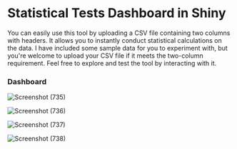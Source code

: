 # Statistical Tests Dashboard in Shiny

You can easily use this tool by uploading a CSV file containing two columns with headers. It allows you to instantly conduct statistical calculations on the data. I have included some sample data for you to experiment with, but you're welcome to upload your CSV file if it meets the two-column requirement. Feel free to explore and test the tool by interacting with it.

### Dashboard 






![Screenshot (735)](https://github.com/Divyjoshi/Hypothesis-R-Shiny-Dashboard/assets/75930738/509f2339-32a3-42b4-81fb-1393d249a2f6)



![Screenshot (736)](https://github.com/Divyjoshi/Hypothesis-R-Shiny-Dashboard/assets/75930738/d8983424-92ea-4b35-b561-84572450b30d)




![Screenshot (737)](https://github.com/Divyjoshi/Hypothesis-R-Shiny-Dashboard/assets/75930738/73fa8e6d-6fb0-441a-8e1d-370d32570a58)




![Screenshot (738)](https://github.com/Divyjoshi/Hypothesis-R-Shiny-Dashboard/assets/75930738/08767bd5-d4a5-43fe-a2fd-459570aa6fe7)








